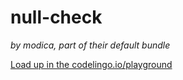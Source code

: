 # null-check 

_by modica, part of their default bundle_


[Load up in the codelingo.io/playground](https://codelingo.io/playground/?repo=github.com/codelingo/hub&dir=tenets/modica/default/null-check&tenet=modica/default/null-check)